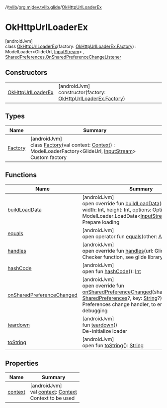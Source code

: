 //[tvlib](../../../index.md)/[org.mjdev.tvlib.glide](../index.md)/[OkHttpUrlLoaderEx](index.md)

# OkHttpUrlLoaderEx

[androidJvm]\
class [OkHttpUrlLoaderEx](index.md)(factory: [OkHttpUrlLoaderEx.Factory](-factory/index.md)) : ModelLoader&lt;GlideUrl, [InputStream](https://developer.android.com/reference/kotlin/java/io/InputStream.html)&gt; , [SharedPreferences.OnSharedPreferenceChangeListener](https://developer.android.com/reference/kotlin/android/content/SharedPreferences.OnSharedPreferenceChangeListener.html)

## Constructors

| | |
|---|---|
| [OkHttpUrlLoaderEx](-ok-http-url-loader-ex.md) | [androidJvm]<br>constructor(factory: [OkHttpUrlLoaderEx.Factory](-factory/index.md)) |

## Types

| Name | Summary |
|---|---|
| [Factory](-factory/index.md) | [androidJvm]<br>class [Factory](-factory/index.md)(val context: [Context](https://developer.android.com/reference/kotlin/android/content/Context.html)) : ModelLoaderFactory&lt;GlideUrl, [InputStream](https://developer.android.com/reference/kotlin/java/io/InputStream.html)&gt; <br>Custom factory |

## Functions

| Name | Summary |
|---|---|
| [buildLoadData](build-load-data.md) | [androidJvm]<br>open override fun [buildLoadData](build-load-data.md)(model: GlideUrl, width: [Int](https://kotlinlang.org/api/latest/jvm/stdlib/kotlin/-int/index.html), height: [Int](https://kotlinlang.org/api/latest/jvm/stdlib/kotlin/-int/index.html), options: Options): ModelLoader.LoadData&lt;[InputStream](https://developer.android.com/reference/kotlin/java/io/InputStream.html)?&gt;<br>Prepare loading |
| [equals](../../org.mjdev.tvlib.webscrapper.select/-element-not-found-exception/index.md#585090901%2FFunctions%2F-1596939238) | [androidJvm]<br>open operator fun [equals](../../org.mjdev.tvlib.webscrapper.select/-element-not-found-exception/index.md#585090901%2FFunctions%2F-1596939238)(other: [Any](https://kotlinlang.org/api/latest/jvm/stdlib/kotlin/-any/index.html)?): [Boolean](https://kotlinlang.org/api/latest/jvm/stdlib/kotlin/-boolean/index.html) |
| [handles](handles.md) | [androidJvm]<br>open override fun [handles](handles.md)(url: GlideUrl): [Boolean](https://kotlinlang.org/api/latest/jvm/stdlib/kotlin/-boolean/index.html)<br>Checker function, see glide library details |
| [hashCode](../../org.mjdev.tvlib.webscrapper.select/-element-not-found-exception/index.md#1794629105%2FFunctions%2F-1596939238) | [androidJvm]<br>open fun [hashCode](../../org.mjdev.tvlib.webscrapper.select/-element-not-found-exception/index.md#1794629105%2FFunctions%2F-1596939238)(): [Int](https://kotlinlang.org/api/latest/jvm/stdlib/kotlin/-int/index.html) |
| [onSharedPreferenceChanged](on-shared-preference-changed.md) | [androidJvm]<br>open override fun [onSharedPreferenceChanged](on-shared-preference-changed.md)(sharedPreferences: [SharedPreferences](https://developer.android.com/reference/kotlin/android/content/SharedPreferences.html)?, key: [String](https://kotlinlang.org/api/latest/jvm/stdlib/kotlin/-string/index.html)?)<br>Preferences change handler, to enable/disable debugging |
| [teardown](teardown.md) | [androidJvm]<br>fun [teardown](teardown.md)()<br>De-initialize loader |
| [toString](../../org.mjdev.tvlib.webscrapper.select/-element-not-found-exception/index.md#1616463040%2FFunctions%2F-1596939238) | [androidJvm]<br>open fun [toString](../../org.mjdev.tvlib.webscrapper.select/-element-not-found-exception/index.md#1616463040%2FFunctions%2F-1596939238)(): [String](https://kotlinlang.org/api/latest/jvm/stdlib/kotlin/-string/index.html) |

## Properties

| Name | Summary |
|---|---|
| [context](context.md) | [androidJvm]<br>val [context](context.md): [Context](https://developer.android.com/reference/kotlin/android/content/Context.html)<br>Context to be used |
